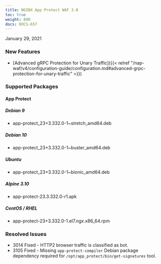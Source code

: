 ```yaml
---
title: NGINX App Protect WAF 3.0
toc: true
weight: 800
docs: DOCS-657
---
```


January 29, 2021

### New Features

- [Advanced gRPC Protection for Unary Traffic]({{< relref "/nap-waf/v4/configuration-guide/configuration.md#advanced-grpc-protection-for-unary-traffic" >}})

### Supported Packages

#### App Protect

##### Debian 9

- app-protect_23+3.332.0-1~stretch_amd64.deb

##### Debian 10

- app-protect_23+3.332.0-1~buster_amd64.deb

##### Ubuntu

- app-protect_23+3.332.0-1~bionic_amd64.deb

##### Alpine 3.10

- app-protect-23.3.332.0-r1.apk

##### CentOS / RHEL

- app-protect-23+3.332.0-1.el7.ngx.x86_64.rpm

### Resolved Issues

- 3014 Fixed - HTTP2 browser traffic is classified as bot.
- 3105 Fixed - Missing `app-protect-compiler` Debian package dependency required for `/opt/app_protect/bin/get-signatures` tool.
